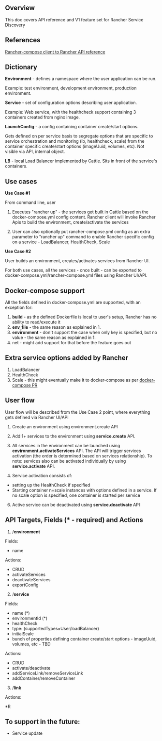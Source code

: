 Overview
--------
This doc covers API reference and V1 feature set for Rancher Service Discovery

References
---------
[Rancher-compose client to Rancher API reference](https://github.com/rancherio/rancher/wiki/Rancher-compose-client-to-Rancher-API-reference)

Dictionary
----------
**Environment** - defines a namespace where the user application can be run. 

Example: test environment, development environment, production environment.

**Service** - set of configuration options describing user application.

Example: Web service, with the healthcheck support containing 3 containers created from nginx image. 

**LaunchConfig** - a config containing container create/start options. 

Gets defined on per service basis to segregate options that are specific to service orchestration and monitoring (lb, healthcheck, scale) from the container specific create/start options (imageUuid, volumes, etc). Not visible via API, internal object.

**LB** - local Load Balancer implemented by Cattle. Sits in front of the service's containers.

Use cases
-----------
**Use Case #1** 

From command line, user

1. Executes "rancher up" - the services get built in Cattle based on the docker-compose.yml config content. Rancher client will invoke Rancher Apis to build the environment, create/activate the services

2. User can also optionally put rancher-compose.yml config as an extra parameter to "rancher up" command to enable Rancher specific config on a service - LoadBalancer, HealthCheck, Scale

**Use Case #2** 

User builds an environment, creates/activates services from Rancher UI. 

For both use cases, all the services - once built - can be exported to docker-compose.yml/rancher-compose.yml files using Rancher UI/API.

Docker-compose support
----------
All the fields defined in docker-compose.yml are supported, with an exception for:

1. **build** - as the defined Dockerfile is local to user's setup, Rancher has no ability to read/execute it
2. **env_file** - the same reason as explained in 1.
3. **environment** - don't support the case when only key is specified, but no value - the same reason as explained in 1.
4. net - might add support for that before the feature goes out

Extra service options added by Rancher
----------
1. LoadBalancer
2. HealthCheck
3. Scale - this might eventually make it to docker-compose as per [docker-compose PR](https://github.com/docker/compose/pull/630)

User flow
-----------

User flow will be described from the Use Case 2 point, where everything gets defined via Rancher UI/API

1. Create an environment using environment.create API

2. Add 1+ services to the environment using **service.create** API. 

3. All services in the environment can be launched using **environment.activateServices** API. The API will trigger services activation (the order is determined based on services relationship). To note: services also can be activated individually by using **service.activate** API.

5. Service activation consists of:

* setting up the HealthCheck if specified
* Starting container n=scale instances with options defined in a service. If no scale option is specified, one container is started per service

6. Active service can be deactivated using **service.deactivate** API

API Targets, Fields (* - required) and Actions
----------
1) /**environment** 

Fields:
* name

Actions:
* CRUD
* activateServices
* deactivateServices
* exportConfig

2) /**service** 

Fields:
* name (*)
* environmentId (*)
* healthCheck
* type: (supportedTypes=User/loadBalancer)
* initialScale
* bunch of properties defining container create/start options - imageUuid, volumes, etc - TBD

Actions:
* CRUD
* activate/deactivate
* addServiceLink/removeServiceLink
* addContainer/removeContainer

3) /**link**

Actions:

*R



To support in the future:
-----------
* Service update
